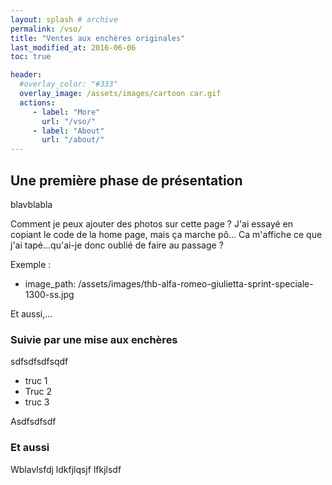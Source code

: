 ```yaml
---
layout: splash # archive
permalink: /vso/
title: "Ventes aux enchères originales"
last_modified_at: 2016-06-06
toc: true

header:
  #overlay_color: "#333"
  overlay_image: /assets/images/cartoon car.gif
  actions:
     - label: "More"
       url: "/vso/"
     - label: "About"
       url: "/about/"
---
```




## Une première phase de présentation

blavblabla

Comment je peux ajouter des photos sur cette page ? J'ai essayé en copiant le code de la home page, mais ça marche pô...
Ca m'affiche ce que j'ai tapé...qu'ai-je donc oublié de faire au passage ?

Exemple :
  - image_path: /assets/images/thb-alfa-romeo-giulietta-sprint-speciale-1300-ss.jpg


Et aussi,...

### Suivie par une mise aux enchères

sdfsdfsdfsqdf

* truc 1
* Truc 2
* truc 3

Asdfsdfsdf

### Et aussi

Wblavlsfdj
ldkfjlqsjf
lfkjlsdf
